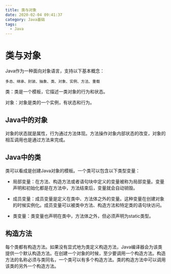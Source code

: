 ```yaml
---
title: 类与对象
date: 2020-02-04 09:41:37
category: Java基础
tags: 
  - Java
---
```


# 类与对象

Java作为一种面向对象语言，支持以下基本概念：

```
多态、继承、封装、抽象、类、对象、实例、方法、重载
```

类：类是一个模板，它描述一类对象的行为和状态。

对象：对象是类的一个实例，有状态和行为。

## Java中的对象

对象的状态就是属性，行为通过方法体现。方法操作对象内部状态的改变，对象的相互调用也是通过方法来完成。

## Java中的类

类可以看成是创建Java对象的模板。一个类可以包含以下类型变量：

- 局部变量：在方法、构造方法或者语句块中定义的变量被称为局部变量。变量声明和初始化都是在方法中，方法结束后，变量就会自动销毁。

- 成员变量：成员变量是定义在类中、方法体之外的变量。这种变量在创建对象的时候实例化。成员变量可以被类中方法、构造方法和特定类的语句块访问。

- 类变量：类变量也声明在类中，方法体之外，但必须声明为static类型。

## 构造方法

每个类都有构造方法。如果没有显式地为类定义构造方法，Java编译器会为该类提供一个默认构造方法。在创建一个对象的时候，至少要调用一个构造方法。构造方法的名称必须与类同名，一个类可以有多个构造方法。类的构造方法中可以调用该类的另外一个构造方法。